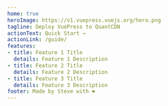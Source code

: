 ```yaml
---
home: true
heroImage: https://v1.vuepress.vuejs.org/hero.png
tagline: Deploy VuePress to QuantCDN
actionText: Quick Start →
actionLink: /guide/
features:
- title: Feature 1 Title
  details: Feature 1 Description
- title: Feature 2 Title
  details: Feature 2 Description
- title: Feature 3 Title
  details: Feature 3 Description
footer: Made by Steve with ❤️
---
```

